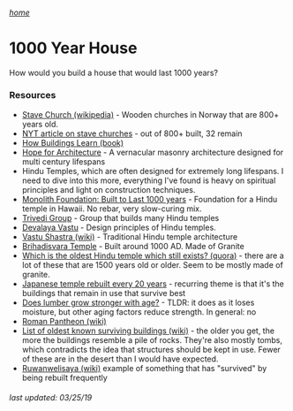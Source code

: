 ###### [home](/index.html)

# 1000 Year House

How would you build a house that would last 1000 years?

### Resources

- [Stave Church (wikipedia)](https://en.wikipedia.org/wiki/Stave_church) - Wooden churches in Norway that are 800+ years old.
 - [NYT article on stave churches](https://www.nytimes.com/1974/05/12/archives/aged-in-the-wood-the-stave-churches-of-rural-norway-sunday-services.html) - out of 800+ built, 32 remain
- [How Buildings Learn (book)](https://www.amazon.com/How-Buildings-Learn-Happens-Theyre/dp/0140139966)
- [Hope for Architecture](http://www.hopeforarchitecture.com/hope-for-architecture) - A vernacular masonry architecture designed for multi century lifespans
- Hindu Temples, which are often designed for extremely long lifespans. I need to dive into this more, everything I've found is heavy on spiritual principles and light on construction techniques.
 - [Monolith Foundation: Built to Last 1000 years](http://ecosmartconcrete.com/docs/trmehtalangley00.pdf) - Foundation for a Hindu temple in Hawaii. No rebar, very slow-curing mix.
 - [Trivedi Group](http://kirantrivedigroup.com/inside/page-7/) - Group that builds many Hindu temples
 - [Devalaya Vastu](https://sreenivasaraos.com/2012/09/09/temple-architecture-devalaya-vastu-part-five-5-of-7/) - Design principles of Hindu temples.
 - [Vastu Shastra (wiki)](https://en.wikipedia.org/wiki/Vastu_shastra) - Traditional Hindu temple architecture
 - [Brihadisvara Temple](https://en.wikipedia.org/wiki/Brihadisvara_Temple,_Thanjavur) - Built around 1000 AD. Made of Granite
 - [Which is the oldest Hindu temple which still exists? (quora)](https://www.quora.com/Which-is-the-oldest-Hindu-temple-which-still-exists) - there are a lot of these that are 1500 years old or older. Seem to be mostly made of granite.
- [Japanese temple rebuilt every 20 years](https://www.smithsonianmag.com/smart-news/this-japanese-shrine-has-been-torn-down-and-rebuilt-every-20-years-for-the-past-millennium-575558/) - recurring theme is that it's the buildings that remain in use that survive best
- [Does lumber grow stronger with age?](https://www.jlconline.com/how-to/framing/does-lumber-grow-stronger-with-age_o) - TLDR: it does as it loses moisture, but other aging factors reduce strength. In general: no
- [Roman Pantheon (wiki)](https://en.wikipedia.org/wiki/Pantheon,_Rome)
- [List of oldest known surviving buildings (wiki)](https://en.wikipedia.org/wiki/List_of_oldest_known_surviving_buildings) - the older you get, the more the buildings resemble a pile of rocks. They're also mostly tombs, which contradicts the idea that structures should be kept in use. Fewer of these are in the desert than I would have expected.
 - [Ruwanwelisaya (wiki)](https://en.wikipedia.org/wiki/Ruwanwelisaya) example of something that has "survived" by being rebuilt frequently

###### *last updated: 03/25/19*